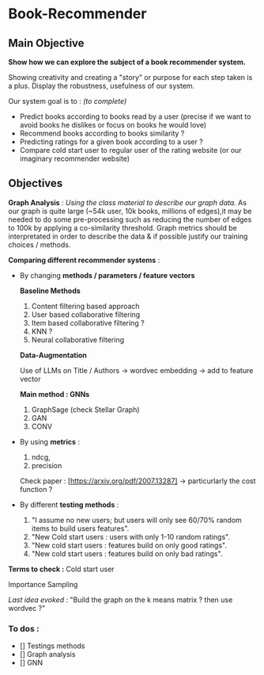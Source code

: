 # Book-Recommender


## Main Objective

**Show how we can explore the subject of a book recommender system.**

Showing creativity and creating a "story" or purpose for each step taken is a plus.
Display the robustness, usefulness of our system. 

Our system goal is to : *(to complete)*
- Predict books according to books read by a user (precise if we want to avoid books he dislikes or focus on books he would love)
- Recommend books according to books similarity ? 
- Predicting ratings for a given book according to a user ?
- Compare cold start user to regular user of the rating website (or our imaginary recommender website)

## Objectives 

**Graph Analysis** : 
*Using the class material to describe our graph data.* 
As our graph is quite large (~54k user, 10k books, millions of edges),it may be needed to do some pre-processing such as reducing the number of edges to 100k by applying a co-similarity threshold. Graph metrics should be interpretated in order to describe the data & if possible justify our training choices / methods.


**Comparing different recommender systems** :

- By changing **methods / parameters / feature vectors**

    **Baseline Methods**
    1. Content filtering based approach
    2. User based collaborative filtering
    3. Item based collaborative filtering ? 
    4. KNN ? 
    5. Neural collaborative filtering

    **Data-Augmentation**

    Use of LLMs on Title / Authors -> wordvec embedding -> add to feature vector

    **Main method : GNNs**
    1. GraphSage (check Stellar Graph)
    2. GAN 
    3. CONV

    
- By using **metrics** : 
    1. ndcg, 
    2. precision

    Check paper : [https://arxiv.org/pdf/2007.13287] -> particurlarly the cost function ? 



- By different **testing methods** : 
    1. "I assume no new users; but users will only see 60/70% random items to build users features".
    2. "New Cold start users : users with only 1-10 random ratings". 
    3. "New cold start users : features build on only good ratings".
    4. "New cold start users : features build on only bad ratings". 


**Terms to check :** 
Cold start user

Importance Sampling 

*Last idea evoked* :  "Build the graph on the k means matrix ? then use wordvec ?"


### To dos : 
- [] Testings methods
- [] Graph analysis
- [] GNN